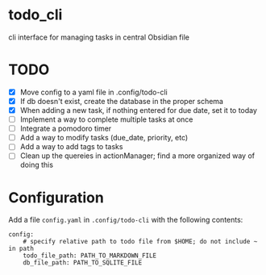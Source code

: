# todo_cli
cli interface for managing tasks in central Obsidian file

# TODO
- [x] Move config to a yaml file in .config/todo-cli
- [x] If db doesn't exist, create the database in the proper schema
- [x] When adding a new task, if nothing entered for due date, set it to today
- [ ] Implement a way to complete multiple tasks at once
- [ ] Integrate a pomodoro timer
- [ ] Add a way to modify tasks (due_date, priority, etc)
- [ ] Add a way to add tags to tasks
- [ ] Clean up the quereies in actionManager; find a more organized way of doing this

# Configuration
Add a file `config.yaml` in `.config/todo-cli` with the following contents:
```
config:
    # specify relative path to todo file from $HOME; do not include ~ in path
    todo_file_path: PATH_TO_MARKDOWN_FILE
    db_file_path: PATH_TO_SQLITE_FILE
```
